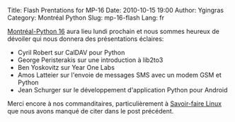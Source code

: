 Title: Flash Prentations for MP-16
Date: 2010-10-15 19:00
Author: Ygingras
Category: Montréal Python
Slug: mp-16-flash
Lang: fr

[Montréal-Python 16][] aura lieu lundi prochain et nous sommes heureux
de dévoiler qui nous donnera des présentations éclaires:

-   Cyril Robert sur CalDAV pour Python
-   George Peristerakis sur une introduction à lib2to3
-   Ben Yoskovitz sur Year One Labs
-   Amos Latteier sur l'envoie de messages SMS avec un modem GSM et
    Python
-   Jean Schurger sur le développement d'application Python pour Android

Merci encore à nos commanditaires, particulièrement à [Savoir-faire
Linux][] que nous avons manqué de citer dans le post précédent.

  [Montréal-Python 16]: http://montrealpython.org/2010/10/mp-16/
  [Savoir-faire Linux]: http://savoirfairelinux.com/
